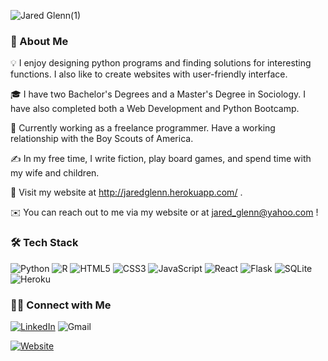 ![Jared Glenn(1)](https://user-images.githubusercontent.com/38020231/220703863-4e16c1c4-a577-4837-bda2-097a0b6ec100.png)

### 🌟 About Me

💡  I enjoy designing python programs and finding solutions for interesting functions. I also like to create websites with user-friendly interface.

🎓  I have two Bachelor's Degrees and a Master's Degree in Sociology. I have also completed both a Web Development and Python Bootcamp.

🏢  Currently working as a freelance programmer. Have a working relationship with the Boy Scouts of America.

✍️  In my free time, I write fiction, play board games, and spend time with my wife and children.

🌱  Visit my website at http://jaredglenn.herokuapp.com/ .

✉️  You can reach out to me via my website or at jared_glenn@yahoo.com !



### 🛠 Tech Stack

![Python](https://img.shields.io/badge/python-3670A0?style=for-the-badge&logo=python&logoColor=ffdd54)
![R](https://img.shields.io/badge/r-%23276DC3.svg?style=for-the-badge&logo=r&logoColor=white)
![HTML5](https://img.shields.io/badge/HTML5-E34F26?style=for-the-badge&logo=html5&logoColor=white)
![CSS3](https://img.shields.io/badge/CSS3-1572B6?style=for-the-badge&logo=css3&logoColor=white)
![JavaScript](https://img.shields.io/badge/javascript-%23323330.svg?style=for-the-badge&logo=javascript&logoColor=%23F7DF1E)
![React](https://img.shields.io/badge/React-20232A?style=for-the-badge&logo=react&logoColor=61DAFB)
![Flask](https://img.shields.io/badge/flask-%23000.svg?style=for-the-badge&logo=flask&logoColor=white)
![SQLite](https://img.shields.io/badge/SQLite-07405E?style=for-the-badge&logo=sqlite&logoColor=white)
![Heroku](https://img.shields.io/badge/heroku-%23430098.svg?style=for-the-badge&logo=heroku&logoColor=white)


### 🤝🏻 Connect with Me

[![LinkedIn](https://img.shields.io/badge/linkedin-%230077B5.svg?style=for-the-badge&logo=linkedin&logoColor=white)](https://www.linkedin.com/in/jared-r-l-glenn/)
![Gmail](https://img.shields.io/badge/jared_glenn@yahoo.com-D14836?style=for-the-badge&logo=gmail&logoColor=white)

[![Website](https://img.shields.io/badge/Personal-Website-informational)](http://jaredglenn.herokuapp.com/)
